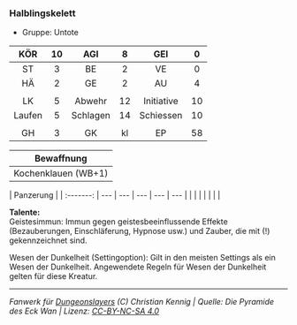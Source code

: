 ### Halblingskelett

- Gruppe: Untote

|  KÖR   | 10  |   AGI    |  8  |    GEI     |  0  |
| :----: | :-: | :------: | :-: | :--------: | :-: |
|   ST   |  3  |    BE    |  2  |     VE     |  0  |
|   HÄ   |  2  |    GE    |  2  |     AU     |  4  |
|        |     |          |     |            |     |
|   LK   |  5  |  Abwehr  | 12  | Initiative | 10  |
| Laufen |  5  | Schlagen | 14  | Schiessen  | 10  |
|        |     |          |     |            |     |
|   GH   |  3  |    GK    | kl  |     EP     | 58  |

|     Bewaffnung      |
| :-----------------: |
| Kochenklauen (WB+1) |

| Panzerung |
| :-------: | --- | --- | --- | --- | --- |
|           |     |     |     |     |     |

**Talente:**  
Geistesimmun: Immun gegen geistesbeeinflussende Effekte (Bezauberungen, Einschläferung, Hypnose usw.) und Zauber, die mit (!) gekennzeichnet sind.

Wesen der Dunkelheit (Settingoption): Gilt in den meisten Settings als ein Wesen der Dunkelheit. Angewendete Regeln für Wesen der Dunkelheit gelten für diese Kreatur.

---

_Fanwerk für [Dungeonslayers](https://www.dungeonslayers.net/) (C) Christian Kennig | Quelle: Die Pyramide des Eck Wan | Lizenz: [CC-BY-NC-SA 4.0](https://creativecommons.org/licenses/by-nc-sa/4.0/deed.de)_
